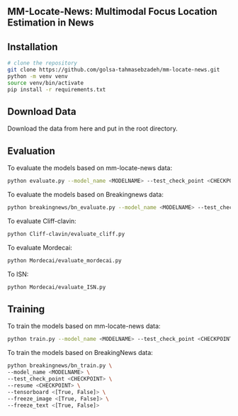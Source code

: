 ## MM-Locate-News: Multimodal Focus Location Estimation in News

## Installation

``` bash
# clone the repository
git clone https://github.com/golsa-tahmasebzadeh/mm-locate-news.git
python -m venv venv
source venv/bin/activate
pip install -r requirements.txt
```
## Download Data
Download the data from here and put in the root directory.

## Evaluation
To evaluate the models based on mm-locate-news data: 
```bash
python evaluate.py --model_name <MODELNAME> --test_check_point <CHECKPOINT>
```
To evaluate the models based on Breakingnews data: 
```bash
python breakingnews/bn_evaluate.py --model_name <MODELNAME> --test_check_point <CHECKPOINT>
```
To evaluate Cliff-clavin: 
```bash
python Cliff-clavin/evaluate_cliff.py
```

To evaluate Mordecai: 
```bash
python Mordecai/evaluate_mordecai.py
```
To ISN: 
```bash
python Mordecai/evaluate_ISN.py
```

## Training 
To train the models based on mm-locate-news data:
```bash
python train.py --model_name <MODELNAME> --test_check_point <CHECKPOINT>
```

To train the models based on BreakingNews data:
```bash
python breakingnews/bn_train.py \
--model_name <MODELNAME> \
--test_check_point <CHECKPOINT> \
--resume <CHECKPOINT> \
--tensorboard <[True, False]> \
--freeze_image <[True, False]> \
--freeze_text <[True, False]>
```

